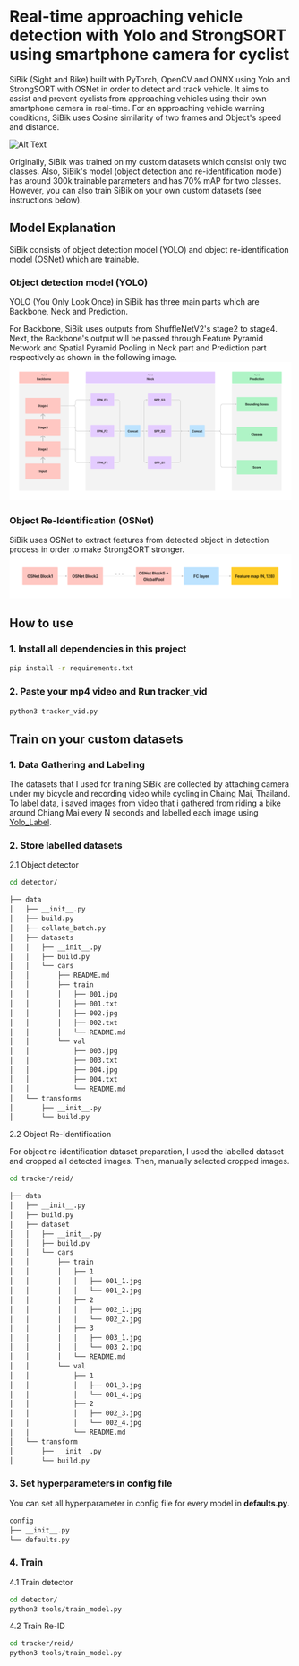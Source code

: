 # Real-time approaching vehicle detection with Yolo and StrongSORT using smartphone camera for cyclist
SiBik (Sight and Bike) built with PyTorch, OpenCV and ONNX using Yolo and StrongSORT with OSNet in order to detect and track vehicle. It aims to assist and prevent cyclists from approaching vehicles using their own smartphone camera in real-time. For an approaching vehicle warning conditions, SiBik uses Cosine similarity of two frames and Object's speed and distance.

![Alt Text](https://github.com/jonaspptawat/SiBik/blob/main/example1.gif)

Originally, SiBik was trained on my custom datasets which consist only two classes. Also, SiBik's model (object detection and re-identification model) has around 300k trainable parameters and has 70% mAP for two classes. However, you can also train SiBik on your own custom datasets (see instructions below).

## Model Explanation
SiBik consists of object detection model (YOLO) and object re-identification model (OSNet) which are trainable.

### Object detection model (YOLO)
YOLO (You Only Look Once) in SiBik has three main parts which are Backbone, Neck and Prediction. 

For Backbone, SiBik uses outputs from ShuffleNetV2's stage2 to stage4. Next, the Backbone's output will be passed through Feature Pyramid Network and Spatial Pyramid Pooling in Neck part and Prediction part respectively as shown in the following image.
![Alt Text](https://github.com/jonaspptawat/SiBik/blob/main/overview_detector.png)

### Object Re-Identification (OSNet)
SiBik uses OSNet to extract features from detected object in detection process in order to make StrongSORT stronger.
![Alt Text](https://github.com/jonaspptawat/SiBik/blob/main/REID_OSNet.png)

## How to use

### 1. Install all dependencies in this project
```bash
pip install -r requirements.txt
```

### 2. Paste your mp4 video and Run tracker_vid
```bash
python3 tracker_vid.py
```

## Train on your custom datasets

### 1. Data Gathering and Labeling
The datasets that I used for training SiBik are collected by attaching camera under my bicycle and recording video while cycling in Chaing Mai, Thailand. To label data, i saved images from video that i gathered from riding a bike around Chiang Mai every N seconds and labelled each image using [Yolo_Label](https://github.com/developer0hye/Yolo_Label).

### 2. Store labelled datasets
2.1 Object detector
```bash
cd detector/
```

```bash
├── data
│   ├── __init__.py
│   ├── build.py
│   ├── collate_batch.py
│   ├── datasets
│   │   ├── __init__.py
│   │   ├── build.py
│   │   └── cars
│   │       ├── README.md
│   │       ├── train
│   │       │   ├── 001.jpg
│   │       │   ├── 001.txt
│   │       │   ├── 002.jpg
│   │       │   ├── 002.txt
│   │       │   └── README.md
│   │       └── val
│   │           ├── 003.jpg
│   │           ├── 003.txt
│   │           ├── 004.jpg
│   │           ├── 004.txt
│   │           └── README.md
│   └── transforms
│       ├── __init__.py
│       └── build.py
```
2.2 Object Re-Identification

For object re-identification dataset preparation, I used the labelled dataset and cropped all detected images. Then, manually selected cropped images.
```bash
cd tracker/reid/
```
```bash
├── data
│   ├── __init__.py
│   ├── build.py
│   ├── dataset
│   │   ├── __init__.py
│   │   ├── build.py
│   │   └── cars
│   │       ├── train
│   │       │   ├── 1
│   │       │   │   ├── 001_1.jpg
│   │       │   │   └── 001_2.jpg
│   │       │   ├── 2
│   │       │   │   ├── 002_1.jpg
│   │       │   │   └── 002_2.jpg
│   │       │   ├── 3
│   │       │   │   ├── 003_1.jpg
│   │       │   │   └── 003_2.jpg
│   │       │   └── README.md
│   │       └── val
│   │           ├── 1
│   │           │   ├── 001_3.jpg
│   │           │   └── 001_4.jpg
│   │           ├── 2
│   │           │   ├── 002_3.jpg
│   │           │   └── 002_4.jpg
│   │           └── README.md
│   └── transform
│       ├── __init__.py
│       └── build.py
```

### 3. Set hyperparameters in config file
You can set all hyperparameter in config file for every model in **defaults.py**.
```bash
config
├── __init__.py
└── defaults.py
```

### 4. Train
4.1 Train detector
```bash
cd detector/
python3 tools/train_model.py
```

4.2 Train Re-ID
```bash
cd tracker/reid/
python3 tools/train_model.py
```
